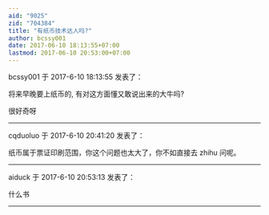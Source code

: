 ```yaml
---
aid: "9025"
zid: "704384"
title: "有纸币技术达人吗?"
author: bcssy001
date: 2017-06-10 18:13:55+07:00
lastmod: 2017-06-10 20:53:00+07:00
---
```


bcssy001 于 2017-6-10 18:13:55 发表了：

将来早晚要上纸币的, 有对这方面懂又敢说出来的大牛吗?

很好奇呀

---

cqduoluo 于 2017-6-10 20:41:20 发表了：

纸币属于票证印刷范围，你这个问题也太大了，你不如直接去 zhihu 问呢。

---

aiduck 于 2017-6-10 20:53:13 发表了：

什么书

---
